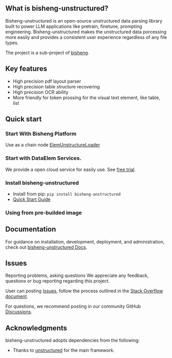 ## What is bisheng-unstructured?

Bisheng-unstructured is an open-source unstructured data parsing library built to 
power LLM applications like pretrain, finetune, prompting engineering. 
Bisheng-unstructured makes the unstructured data porcessing more easily and provides a consistent user experience regardless of any file types.

The project is a sub-project of [bisheng](https://github.com/dataelement/bisheng).

## Key features

- High precision pdf layout parser
- High precision table structure recovering
- High precision OCR ability
- More friendly for token prossing for the visual text element, like table, list

## Quick start

### Start With Bisheng Platform

Use as a chain node [ElemUnstructureLoader](https://m7a7tqsztt.feishu.cn/wiki/VpyNwTt7ZiypbdkoPuJcn5w2nxf)

### Start with DataElem Services.

We provide a open cloud service for easily use. See [free trial](https://m7a7tqsztt.feishu.cn/wiki/CTXNwpqGKiMs5FkKlPJcylfonuD).

### Install bisheng-unstructured

- Install from pip: `pip install bisheng-unstructured`
- [Quick Start Guide](https://m7a7tqsztt.feishu.cn/wiki/CTXNwpqGKiMs5FkKlPJcylfonuD)

### Using from pre-builded image

## Documentation

For guidance on installation, development, deployment, and administration, 
check out [bisheng-unstructured Docs](https://m7a7tqsztt.feishu.cn/wiki/CTXNwpqGKiMs5FkKlPJcylfonuD). 

## Issues

Reporting problems, asking questions
We appreciate any feedback, questions or bug reporting regarding this project. 

User can posting [Issues](https://github.com/dataelement/bisheng/issues), 
follow the process outlined in the [Stack Overflow document](https://stackoverflow.com/help/mcve). 

For questions, we recommend posting in our community GitHub [Discussions](https://github.com/dataelement/bisheng/discussions).


## Acknowledgments

bisheng-unstructured adopts dependencies from the following:

- Thanks to [unstructured](https://github.com/Unstructured-IO/unstructured) for the main framework.
